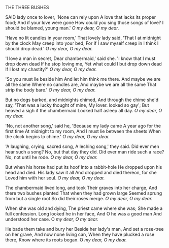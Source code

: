THE THREE BUSHES

SAID lady once to lover,
'None can rely upon
A love that lacks its proper food;
And if your love were gone
How could you sing those songs of love?
I should be blamed, young man.'
*O my dear, O my dear.*

'Have no lit candles in your room,'
That lovely lady said,
'That I at midnight by the clock
May creep into your bed,
For if I saw myself creep in
I think I should drop dead.'
*O my dear, O my dear.*

'I love a man in secret,
Dear chambermaid,' said she.
'I know that I must drop down dead
If he stop loving me,
Yet what could I but drop down dead
If I lost my chastity?'
*O my dear, O my dear.*

'So you must lie beside him
And let him think me there.
And maybe we are all the same
Where no candles are,
And maybe we are all the same
That strip the body bare.'
*O my dear, O my dear.*

But no dogs barked, and midnights chimed,
And through the chime she'd say,
'That was a lucky thought of mine,
My lover.  looked so gay';
But heaved a sigh if the chambermaid
Looked half asleep all day.
*O my dear, O my dear.*

'No, not another song,' said he,
'Because my lady came
A year ago for the first time
At midnight to my room,
And I must lie between the sheets
When the clock begins to chime.'
*O my dear, O my dear.*

'A laughing, crying, sacred song,
A leching song,' they said.
Did ever men hear such a song?
No, but that day they did.
Did ever man ride such a race?
No, not until he rode.
*O my dear, O my dear.*

But when his horse had put its hoof
Into a rabbit-hole
He dropped upon his head and died.
His lady saw it all
And dropped and died thereon, for she
Loved him with her soul.
*O my dear, O my dear.*

The chambermaid lived long, and took
Their graves into her charge,
And there two bushes planted
That when they had grown large
Seemed sprung from but a single root
So did their roses merge.
*O my dear, O my dear.*

When she was old and dying,
The priest came where she was;
She made a full confession.
Long looked he in her face,
And O he was a good man
And understood her case.
O *my dear, O my dear.*

He bade them take and bury her
Beside her lady's man,
And set a rose-tree on her grave,
And now none living can,
When they have plucked a rose there,
Know where its roots began.
O *my dear, O my dear.*


